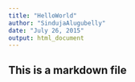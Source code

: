 ```yaml
---
title: "HelloWorld"
author: "SindujaAlugubelly"
date: "July 26, 2015"
output: html_document
---
```

## This is a markdown file
